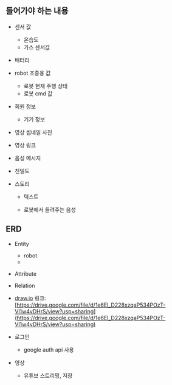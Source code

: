 ## 들어가야 하는 내용

- 센서 값
    - 온습도
    - 가스 센서값
    
- 배터리

- robot 조종용 값
    - 로봇 현재 주행 상태
    - 로봇 cmd 값

- 회원 정보
    - 기기 정보

- 영상 썸네일 사진

- 영상 링크

- 음성 메시지

- 친밀도

- 스토리
    - 텍스트
    
    - 로봇에서 들려주는 음성
    
      

## ERD

- Entity
    - robot
    - 
- Attribute
- Relation
- [draw.io](http://draw.io) 링크: [https://drive.google.com/file/d/1e6El_D228xzqaP534POzT-Vl1w4vDHrS/view?usp=sharing](https://drive.google.com/file/d/1e6El_D228xzqaP534POzT-Vl1w4vDHrS/view?usp=sharing)

- 로그인
    - google auth api 사용
- 영상
    - 유튜브 스트리밍, 저장